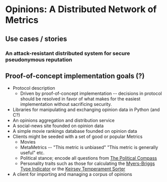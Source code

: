 # Opinions: A Distributed Network of Metrics

## Use cases / stories

### An attack-resistant distributed system for secure pseudonymous reputation

## Proof-of-concept implementation goals (?)

- Protocol description
    - Driven by proof-of-concept implementation -- decisions in protocol should
      be resolved in favor of what makes for the easiest implementation without
      sacrificing security.
- Libraries for manipulating and exchanging opinion data in Python (and C?)
- An opinions aggregation and distribution service
- A social-news site founded on opinion data
- A simple movie rankings database founded on opinion data
- Clients might be seeded with a set of good or popular Metrics
	- Movies
	- MetaMetrics -- "This metric is unbiased" "This metric is generally useful" etc.
	- Political stance; encode all questions from [The Political Compass][]
	- Personality traits such as those for calculating the [Myers-Briggs Type Indicator][] or the [Keirsey Temperament Sorter][]
- A client for importing and managing a corpus of opinions

[The Political Compass]: http://www.politicalcompass.org
[Myers-Briggs Type Indicator]: http://en.wikipedia.org/wiki/Myers-Briggs_Type_Indicator_(MBTI) "Wikipedia: Myers-Briggs Type Indicator"
[Keirsey Temperament Sorter]: http://en.wikipedia.org/wiki/Keirsey_Temperament_Sorter "Wikipedia: Keirsey Temperament Sorter"
[ipfs]: http://ipfs.io/ "a global, versioned, peer-to-peer filesystem"
